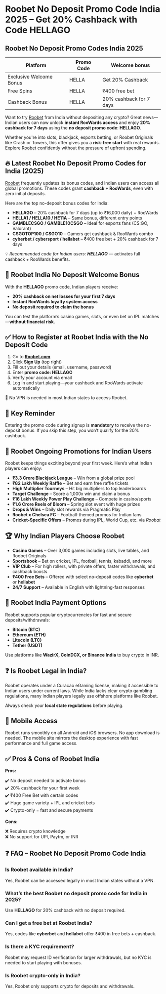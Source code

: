 # **Roobet No Deposit Promo Code India 2025 – Get 20% Cashback with Code HELLAGO**

## Roobet No Deposit Promo Codes India 2025
| Platform  | Promo Code | Welcome bonus |
| ------------- | ------------- | ------------- |
| Exclusive Welcome Bonus  | HELLA | Get 20% Cashback |
| Free Spins | HELLA | ₹400 free bet |
| Cashback Bonus | HELLA | 20% cashback for 7 days |

Want to try [Roobet](https://go.roobet.com/visit/?bta=35355&nci=5349&utm_campaign=hellamktlists) from India without depositing any crypto? Great news—Indian users can now unlock **instant RooWards access** and enjoy **20% cashback for 7 days** using the **no deposit promo code: HELLAGO**.

Whether you're into slots, blackjack, esports betting, or Roobet Originals like Crash or Towers, this offer gives you a **risk-free start** with real rewards. Explore [Roobet](https://go.roobet.com/visit/?bta=35355&nci=5349&utm_campaign=hellamktlists) confidently without the pressure of upfront spending.

## **🔥 Latest Roobet No Deposit Promo Codes for India (2025)**

[Roobet](https://go.roobet.com/visit/?bta=35355&nci=5349&utm_campaign=hellamktlists) frequently updates its bonus codes, and Indian users can access all global promotions. These codes grant **cashback + RooWards**, even with zero initial deposits.

Here are the top no-deposit bonus codes for India:

*   **HELLAGO** – 20% cashback for 7 days (up to ₹16,000 daily) + RooWards
*   **HELLA1 / HELLA10 / HE11A** – Same bonus, different entry points
*   **GAMBLECSGO / GAMBLE10CSGO** – Ideal for esports fans (CS:GO, Valorant)
*   **CSGOTOP100 / CSGO10** – Gamers get cashback & RooWards combo
*   **cyberbet / cybersport / hellabet** – ₹400 free bet + 20% cashback for 7 days

💡 _Recommended code for Indian users: **HELLAGO**_ — activates full cashback + RooWards benefits.

## **🎁 Roobet India No Deposit Welcome Bonus**

With the **HELLAGO** promo code, Indian players receive:

*   **20% cashback on net losses for your first 7 days**
*   **Instant RooWards loyalty system access**
*   **No deposit required to claim the bonus**

You can test the platform’s casino games, slots, or even bet on IPL matches—**without financial risk**.

## **✅ How to Register at Roobet India with the No Deposit Code**

1.  Go to [**Roobet.com**](https://go.roobet.com/visit/?bta=35355&nci=5349&utm_campaign=hellamktlists)
2.  Click **Sign Up** (top right)
3.  Fill out your details (email, username, password)
4.  Enter **promo code: HELLAGO**
5.  Verify your account via email
6.  Log in and start playing—your cashback and RooWards activate automatically

🎯 No VPN is needed in most Indian states to access Roobet.

## **🧾 Key Reminder**

Entering the promo code during signup is **mandatory** to receive the no-deposit bonus. If you skip this step, you won’t qualify for the 20% cashback.

## **🎉 Roobet Ongoing Promotions for Indian Users**

Roobet keeps things exciting beyond your first week. Here’s what Indian players can enjoy:

*   **₹3.3 Crore Blackjack League** – Win from a global prize pool
*   **₹82 Lakh Weekly Raffle** – Bet and earn free raffle tickets
*   **High Multiplier Tourneys** – Hit big multipliers to top leaderboards
*   **Target Challenge** – Score a 1,000x win and claim a bonus
*   **₹16 Lakh Weekly Power Play Challenge** – Compete in casino/sports
*   **₹1.6 Crore Reels of Bloom** – Spring slot event with huge prizes
*   **Drops & Wins** – Daily slot rewards via Pragmatic Play
*   **Roobet x Chelsea FC** – Football-themed promos for Indian fans
*   **Cricket-Specific Offers** – Promos during IPL, World Cup, etc. via _Roobat_

## **🏆 Why Indian Players Choose Roobet**

*   **Casino Games** – Over 3,000 games including slots, live tables, and Roobet Originals
*   **Sportsbook** – Bet on cricket, IPL, football, tennis, kabaddi, and more
*   **VIP Club** – For high rollers, with private offers, faster withdrawals, and cashback boosts
*   **₹400 Free Bets** – Offered with select no-deposit codes like **cyberbet** or **hellabet**
*   **24/7 Support** – Available in English with lightning-fast responses

## **💱 Roobet India Payment Options**

Roobet supports popular cryptocurrencies for fast and secure deposits/withdrawals:

*   **Bitcoin (BTC)**
*   **Ethereum (ETH)**
*   **Litecoin (LTC)**
*   **Tether (USDT)**

Use platforms like **WazirX, CoinDCX, or Binance India** to buy crypto in INR.

## **❓ Is Roobet Legal in India?**

Roobet operates under a Curacao eGaming license, making it accessible to Indian users under current laws. While India lacks clear crypto gambling regulations, many Indian players legally use offshore platforms like Roobet.

Always check your **local state regulations** before playing.

## **📲 Mobile Access**

Roobet runs smoothly on all Android and iOS browsers. No app download is needed. The mobile site mirrors the desktop experience with fast performance and full game access.

## **✅ Pros & Cons of Roobet India**

**Pros:**

✔️ No deposit needed to activate bonus  
✔️ 20% cashback for your first week  
✔️ ₹400 Free Bet with certain codes  
✔️ Huge game variety + IPL and cricket bets  
✔️ Crypto-only = fast and secure payments

**Cons:**

❌ Requires crypto knowledge  
❌ No support for UPI, Paytm, or INR

## **❓ FAQ – Roobet No Deposit Promo Code India**

### **Is Roobet available in India?**  
Yes, Roobet can be accessed legally in most Indian states without a VPN.

### **What’s the best Roobet no deposit promo code for India in 2025?**  
Use **HELLAGO** for 20% cashback with no deposit required.

### **Can I get a free bet at Roobet India?**  
Yes, codes like **cyberbet** and **hellabet** offer ₹400 in free bets + cashback.

### **Is there a KYC requirement?**  
Roobet may request ID verification for larger withdrawals, but no KYC is needed to start playing with bonuses.

### **Is Roobet crypto-only in India?**  
Yes, Roobet only supports crypto for deposits and withdrawals.

